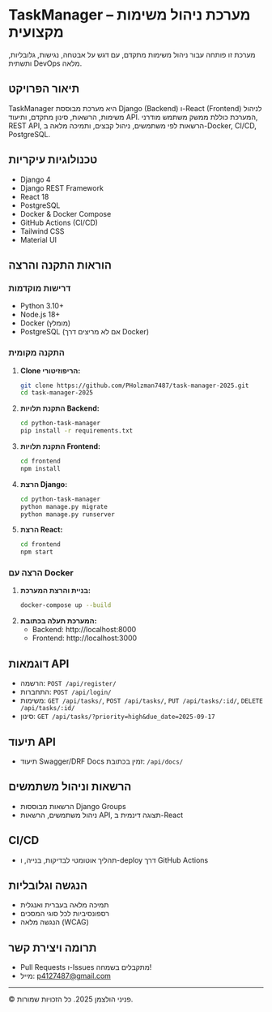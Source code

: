 # TaskManager – מערכת ניהול משימות מקצועית

מערכת זו פותחה עבור ניהול משימות מתקדם, עם דגש על אבטחה, נגישות, גלובליות, ותשתית DevOps מלאה.

## תיאור הפרויקט
TaskManager היא מערכת מבוססת Django (Backend) ו-React (Frontend) לניהול משימות, הרשאות, סינון מתקדם, ותיעוד API. המערכת כוללת ממשק משתמש מודרני, REST API, הרשאות לפי משתמשים, ניהול קבצים, ותמיכה מלאה ב-Docker, CI/CD, PostgreSQL.

## טכנולוגיות עיקריות
- Django 4
- Django REST Framework
- React 18
- PostgreSQL
- Docker & Docker Compose
- GitHub Actions (CI/CD)
- Tailwind CSS
- Material UI

## הוראות התקנה והרצה
### דרישות מוקדמות
- Python 3.10+
- Node.js 18+
- Docker (מומלץ)
- PostgreSQL (אם לא מריצים דרך Docker)

### התקנה מקומית
1. **Clone הריפוזיטורי:**
   ```bash
   git clone https://github.com/PHolzman7487/task-manager-2025.git
   cd task-manager-2025
   ```
2. **התקנת תלויות Backend:**
   ```bash
   cd python-task-manager
   pip install -r requirements.txt
   ```
3. **התקנת תלויות Frontend:**
   ```bash
   cd frontend
   npm install
   ```
4. **הרצת Django:**
   ```bash
   cd python-task-manager
   python manage.py migrate
   python manage.py runserver
   ```
5. **הרצת React:**
   ```bash
   cd frontend
   npm start
   ```

### הרצה עם Docker
1. **בניית והרצת המערכת:**
   ```bash
   docker-compose up --build
   ```
2. **המערכת תעלה בכתובת:**
   - Backend: http://localhost:8000
   - Frontend: http://localhost:3000

## דוגמאות API
- הרשמה: `POST /api/register/`
- התחברות: `POST /api/login/`
- משימות: `GET /api/tasks/`, `POST /api/tasks/`, `PUT /api/tasks/:id/`, `DELETE /api/tasks/:id/`
- סינון: `GET /api/tasks/?priority=high&due_date=2025-09-17`

## תיעוד API
- תיעוד Swagger/DRF Docs זמין בכתובת: `/api/docs/`

## הרשאות וניהול משתמשים
- הרשאות מבוססות Django Groups
- ניהול משתמשים, הרשאות API, תצוגה דינמית ב-React

## CI/CD
- תהליך אוטומטי לבדיקות, בנייה, ו-deploy דרך GitHub Actions

## הנגשה וגלובליות
- תמיכה מלאה בעברית ואנגלית
- רספונסיביות לכל סוגי המסכים
- הנגשה מלאה (WCAG)


## תרומה ויצירת קשר
- Pull Requests ו-Issues מתקבלים בשמחה!
- מייל: p4127487@gmail.com

---
© פניני הולצמן 2025. כל הזכויות שמורות.
